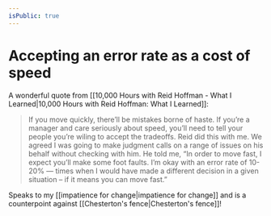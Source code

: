 ```yaml
---
isPublic: true
---
```


# Accepting an error rate as a cost of speed

A wonderful quote from [[10,000 Hours with Reid Hoffman - What I Learned|10,000 Hours with Reid Hoffman: What I Learned]]:

> If you move quickly, there’ll be mistakes borne of haste. If you’re a manager and care seriously about speed, you’ll need to tell your people you’re wiling to accept the tradeoffs. Reid did this with me. We agreed I was going to make judgment calls on a range of issues on his behalf without checking with him. He told me, “In order to move fast, I expect you’ll make some foot faults. I’m okay with an error rate of 10-20% — times when I would have made a different decision in a given situation – if it means you can move fast.”

Speaks to my [[impatience for change|impatience for change]] and is a counterpoint against [[Chesterton's fence|Chesterton's fence]]!